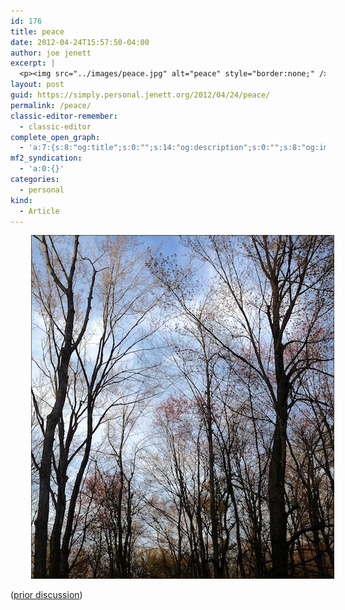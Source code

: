 ```yaml
---
id: 176
title: peace
date: 2012-04-24T15:57:50-04:00
author: joe jenett
excerpt: |
  <p><img src="../images/peace.jpg" alt="peace" style="border:none;" /></p>
layout: post
guid: https://simply.personal.jenett.org/2012/04/24/peace/
permalink: /peace/
classic-editor-remember:
  - classic-editor
complete_open_graph:
  - 'a:7:{s:8:"og:title";s:0:"";s:14:"og:description";s:0:"";s:8:"og:image";s:0:"";s:7:"og:type";s:0:"";s:12:"twitter:card";s:7:"summary";s:19:"twitter:description";s:0:"";s:15:"twitter:creator";s:0:"";}'
mf2_syndication:
  - 'a:0:{}'
categories:
  - personal
kind:
  - Article
---
```

<img src="../images/peace.jpg" alt="peace" style="border:none;margin-left:33px;" />

([prior discussion](https://disqus.com/home/discussion/jenettsimplypersonal/jenettsimplypersonal_peace/))